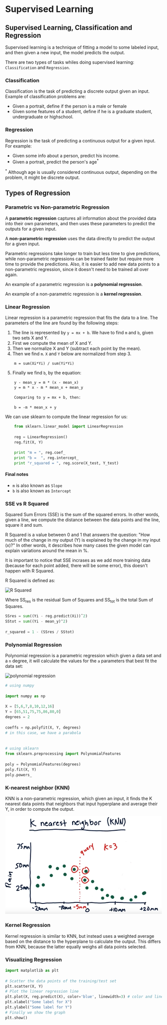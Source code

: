 # Supervised Learning

## Supervised Learning, Classification and Regression

Supervised learning is a technique of fitting a model to some labeled input, and then given a new input, the model predicts the output.

There are two types of tasks whiles doing supervised learning: `Classification` and `Regression`.

### Classification

Classification is the task of predicting a discrete output given an input. Example of classification problems are:

- Given a portrait, define if the person is a male or female
- Given some features of a student, define if he is a graduate student, undergraduate or highschool.

### Regression

Regression is the task of predicting a continuous output for a given input. For example:

- Given some info about a person, predict his income.
- Given a portrait, predict the person's age<sup>*</sup>

<sup>*</sup> Although age is usually considered continuous output, depending on the problem, it might be discrete output.

## Types of Regression

### Parametric vs Non-parametric Regression

A **parametric regression** captures all information about the provided data into their own parameters, and then uses these parameters to predict the outputs for a given input.

A **non-parametric regression** uses the data directly to predict the output for a given input.

Parametric regressions take longer to train but less time to give predictions, while non-parametric regressions can be trained faster but require more time to provide the predictions. Also, it is easier to add new data points to a non-parametric regression, since it doesn't need to be trained all over again.

An example of a parametric regression is a **polynomial regression**.

An example of a non-parametric regression is a **kernel regression**.

### Linear Regression

Linear regression is a parametric regression that fits the data to a line. The parameters of the line are found by the following steps:

1. The line is represented by `y = mx + b`. We have to find `m` and `b`, given two sets X and Y.
2. First we compute the mean of X and Y.
3. Then we normalize X and Y (subtract each point by the mean).
4. Then we find `m`. `X` and `Y` below are normalized from step 3.
```
    m = sum(Xi*Yi) / sum(Yi*Yi)
```
5. Finally we find `b`, by the equation:
```
    y - mean_y = m * (x - mean_x)
    y = m * x - m * mean_x + mean_y

    Comparing to y = mx + b, then:

    b = -m * mean_x + y 
```

We can use sklearn to compute the linear regression for us:

```python
    from sklearn.linear_model import LinearRegression
    
    reg = LinearRegression()
    reg.fit(X, Y)

    print "m = ", reg.coef_
    print "b =  ", reg.intercept_
    print "r_squared = ", reg.score(X_test, Y_test)
```

#### Final notes

- `m` is also known as `Slope`
- `b` is also known as `Intercept`

### SSE vs R Squared

Squared Sum Errors (SSE) is the sum of the squared errors. In other words, given a line, we compute the distance between the data points and the line, square it and sum.

R Squared is a value between 0 and 1 that answers the question: "How much of the change in my output (Y) is explained by the change in my input (x)?" In other words, it describes how many cases the given model can explain variations around the mean in %.

It is important to notice that SSE incrases as we add more training data (because for each point added, there will be some error), this doesn't happen with R Squared.

R Squared is defined as:

![R Squared](https://wikimedia.org/api/rest_v1/media/math/render/svg/fed29779d54adeccdec58f0894870c680f3d6b5b)

Where SS<sub>res</sub> is the residual Sum of Squares and SS<sub>tot</sub> is the total Sum of Squares.

```python
SSres = sum((Yi - reg.predict(Xi))ˆ2)
SStot = sum((Yi - mean_y)^2)

r_squared = 1 - (SSres / SStot)
```

### Polynomial Regression

Polynomial regression is a parametric regression which given a data set and a `n` degree, it will calculate the values for the `a` parameters that best fit the data set:

![polynomial regression](https://wikimedia.org/api/rest_v1/media/math/render/svg/5dc55ae387a97beec17a821a014dd101d329004d)

```python
# using numpy

import numpy as np

X = [5,6,7,8,10,12,16]
Y = [65,51,75,75,86,80,0]
degrees = 2

coeffs = np.polyfit(X, Y, degrees)
# in this case, we have a parabola


# using sklearn
from sklearn.preprocessing import PolynomialFeatures

poly = PolynomialFeatures(degrees)
poly.fit(X, Y)
poly.powers_
```

### K-nearest neighbor (KNN)

KNN is a non-parametric regression, which given an input, it finds the K nearest data points that neighbors that input hyperplane and average their Y, in order to compute the output. 

![KNN](KNN.png)


### Kernel Regression

Kernel regression is similar to KNN, but instead uses a weighted average based on the distance to the hyperplane to calculate the output. This differs from KNN, because the latter equally weighs all data points selected.

### Visualizing Regression

```python
import matplotlib as plt

# Scatter the data points of the training/test set
plt.scatter(X, Y)
# Plot the linear regression line
plt.plot(X, reg.predict(X), color='blue', linewidth=3) # color and line are optionals
plt.xlabel("Some label for X")
plt.ylabel("Some label for Y")
# Finally we show the graph
plt.show()

```



